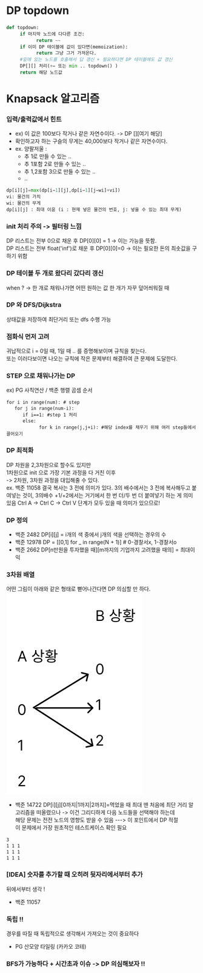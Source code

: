 # DP topdown

```python
def topdown:
     if 마지막 노드에 다다른 조건:
           return ~~
     if 이미 DP 테이블에 값이 있다면(memoization):
           return 그냥 그거 가져온다.
     #밑에 있는 노드를 호출해서 답 갱신 + 필요하다면 DP 테이블에도 값 갱신
     DP[][] 처리(+= 또는 min .. topdown() )
     return 해당 노드값
```

# Knapsack 알고리즘
### 입력/출력값에서 힌트
- ex) 이 값은 100보다 작거나 같은 자연수이다. -> DP [][여기 해당]
- 확인하고자 하는 구슬의 무게는 40,000보다 작거나 같은 자연수이다.
- ex. 양팔저울 : 
  - 추 1로 만들 수 있는 ..
  - 추 1포함 2로 만들 수 있는 ..
  - 추 1,2포함 3으로 만들 수 있는 ..
  - ..

```python
dp[i][j]=max(dp[i−1][j],dp[i−1][j−wi]+vi])
vi: 물건의 가치
wi: 물건의 무게
dp[i][j] : 최대 이윤 (i : 현재 넣은 물건의 번호, j: 넣을 수 있는 최대 무게)
```

### init 처리 주의 -> 필터링 느낌
DP 리스트는 전부 0으로 채운 후 DP[0][0] = 1 -> 이는 가능을 뜻함.    
DP 리스트는 전부 float('inf')로 채운 후 DP[0][0]=0 -> 이는 필요한 돈의 최솟값을 구하기 위함

### DP 테이블 두 개로 왔다리 갔다리 갱신
when ? -> 한 개로 채워나가면 어떤 원하는 값 한 개가 자꾸 덮어씌워질 때

### DP 와 DFS/Dijkstra
상태값을 저장하여 최단거리 또는 dfs 수행 가능

### 점화식 먼저 고려
귀납적으로 i = 0일 때, 1일 때 .. 를 증명해보이며 규칙을 찾는다.   
또는 이러다보이면 나오는 규칙에 작은 문제부터 해결하여 큰 문제에 도달한다.

### STEP 으로 채워나가는 DP
ex) PG 사칙연산 / 백준 행렬 곰셈 순서   
```
for i in range(num): # step
   for j in range(num-i):
      if i==1: #step 1 처리
      else:
            for k in range(j,j+i): #해당 index를 채우기 위해 여러 step들에서 끌어오기

```      

### DP 최적화
DP 차원을 2,3차원으로 할수도 있지만   
1차원으로 init 으로 가장 기본 과정을 다 거친 이후   
-> 2차원, 3차원 과정을 대입해줄 수 있다.   
ex. 백준 11058
결국 복사는 3 전에 의미가 있다.
3의 배수에서는 3 전에 복사해두고 붙여넣는 것이, 3의배수 +1/+2에서는 거기에서 한 번 더/두 번 더 붙여넣기 하는 게 의미있음
Ctrl A -> Ctrl C -> Ctrl V 단계가 모두 있을 때 의미가 있으므로!


### DP 정의
- 백준 2482
DP[i][j] = i개의 색 중에서 j개의 색을 선택하는 경우의 수
- 백준 12978
DP = [[0,1] for _ in range(N + 1)] # 0-경찰서x, 1-경찰서o
- 백준 2662
DP[n만원을 투자했을 때][m까지의 기업까지 고려했을 때의] = 최대이익

### 3차원 배열
어떤 그림이 아래와 같은 형태로 뻗어나간다면 DP 의심할 만 하다.
![img.png](img.png)
- 백준 14722
DP[i][j][0까지|1까지|2까지]=먹었을 때 최대
맨 처음에 최단 거리 알고리즘을 떠올렸으나 -> 이건 그리디하게 다음 노드들을 선택해야 하는데   
해당 문제는 전전 노드의 영향도 받을 수 있음 ---> 이 포인트에서 DP 적절   
이 문제에서 가장 원초적인 테스트케이스 확인 필요
```
3
1 1 1
1 1 1
1 1 1
```

### [IDEA] 숫자를 추가할 때 오히려 뒷자리에서부터 추가 
뒤에서부터 생각 !
- 백준 11057

### 독립 !!
경우를 따질 때 독립적으로 생각해서 가져오는 것이 중요하다 
- PG 산모양 타일링 (카카오 코테)


### BFS가 가능하다 + 시간초과 이슈 -> DP 의심해보자 !!
